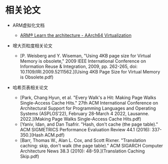 # 相关论文

- ARM虚拟化文档
  - [ARM® Learn the architecture - AArch64 Virtualization](learn_the_architecture_-_aarch64_virtualization_102142_0101_en.pdf)

- 增大页粒度相关论文
  - [P. Weisberg and Y. Wiseman, "Using 4KB page size for Virtual Memory is obsolete," 2009 IEEE International Conference on Information Reuse & Integration, 2009, pp. 262-265, doi: 10.1109/IRI.2009.5211562.](Using 4KB Page Size for Virtual Memory is Obsolete.pdf)

- 哈希页表相关论文
  - [Park, Chang Hyun, et al. "Every Walk's a Hit: Making Page Walks Single-Access Cache Hits." 27th ACM International Conference on Architectural Support for Programming Languages and Operating Systems (ASPLOS’22), February 28-March 4 2022, Lausanne. 2022.](Making Page Walks Single-Access Cache Hits.pdf)
  - [Yaniv, Idan, and Dan Tsafrir. "Hash, don't cache (the page table)." ACM SIGMETRICS Performance Evaluation Review 44.1 (2016): 337-350.](Hash ACM.pdf)
  - [Barr, Thomas W., Alan L. Cox, and Scott Rixner. "Translation caching: skip, don't walk (the page table)." ACM SIGARCH Computer Architecture News 38.3 (2010): 48-59.](Translation Caching Skip.pdf)
